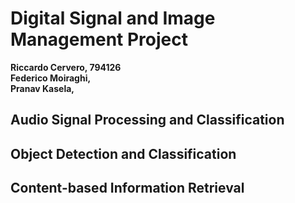 # Digital Signal and Image Management Project
**Riccardo Cervero, 794126**\
**Federico Moiraghi,**\
**Pranav Kasela,**

## Audio Signal Processing and Classification
## Object Detection and Classification
## Content-based Information Retrieval
